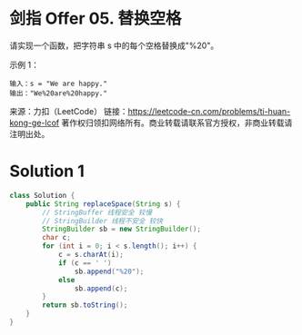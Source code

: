 # 剑指 Offer 05. 替换空格

请实现一个函数，把字符串 s 中的每个空格替换成"%20"。

示例 1：
```
输入：s = "We are happy."
输出："We%20are%20happy."
```
来源：力扣（LeetCode）
链接：https://leetcode-cn.com/problems/ti-huan-kong-ge-lcof
著作权归领扣网络所有。商业转载请联系官方授权，非商业转载请注明出处。

# Solution 1
``` java
class Solution {
    public String replaceSpace(String s) {
        // StringBuffer 线程安全 较慢
        // StringBuilder 线程不安全 较快
        StringBuilder sb = new StringBuilder();
        char c;
        for (int i = 0; i < s.length(); i++) {
            c = s.charAt(i);
            if (c == ' ')
                sb.append("%20");
            else
                sb.append(c);
        }
        return sb.toString();
    }
}
```